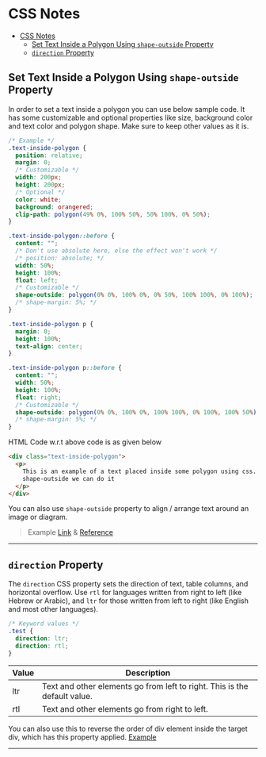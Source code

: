 # CSS Notes

- [CSS Notes](#css-notes)
  - [Set Text Inside a Polygon Using `shape-outside` Property](#set-text-inside-a-polygon-using-shape-outside-property)
  - [`direction` Property](#direction-property)

## Set Text Inside a Polygon Using `shape-outside` Property

In order to set a text inside a polygon you can use below sample code. It has some customizable and optional properties like size, background color and text color and polygon shape. Make sure to keep other values as it is.

```css
/* Example */
.text-inside-polygon {
  position: relative;
  margin: 0;
  /* Customizable */
  width: 200px;
  height: 200px;
  /* Optional */
  color: white;
  background: orangered;
  clip-path: polygon(49% 0%, 100% 50%, 50% 100%, 0% 50%);
}

.text-inside-polygon::before {
  content: "";
  /* Don't use absolute here, else the effect won't work */
  /* position: absolute; */
  width: 50%;
  height: 100%;
  float: left;
  /* Customizable */
  shape-outside: polygon(0% 0%, 100% 0%, 0% 50%, 100% 100%, 0% 100%);
  /* shape-margin: 5%; */
}

.text-inside-polygon p {
  margin: 0;
  height: 100%;
  text-align: center;
}

.text-inside-polygon p::before {
  content: "";
  width: 50%;
  height: 100%;
  float: right;
  /* Customizable */
  shape-outside: polygon(0% 0%, 100% 0%, 100% 100%, 0% 100%, 100% 50%);
  /* shape-margin: 5%; */
}
```

HTML Code w.r.t above code is as given below

```html
<div class="text-inside-polygon">
  <p>
    This is an example of a text placed inside some polygon using css. Using
    shape-outside we can do it
  </p>
</div>
```

You can also use `shape-outside` property to align / arrange text around an image or diagram.

> Example [Link](text-inside-polygon/) & [Reference](https://developer.mozilla.org/en-US/docs/Web/CSS/shape-outside)

---

## `direction` Property

The `direction` CSS property sets the direction of text, table columns, and horizontal overflow. Use `rtl` for languages written from right to left (like Hebrew or Arabic), and `ltr` for those written from left to right (like English and most other languages).

```css
/* Keyword values */
.test {
  direction: ltr;
  direction: rtl;
}
```

| Value | Description                                                               |
| ----- | ------------------------------------------------------------------------- |
| ltr   | Text and other elements go from left to right. This is the default value. |
| rtl   | Text and other elements go from right to left.                            |

You can also use this to reverse the order of div element inside the target div, which has this property applied. [Example](https://developer.mozilla.org/en-US/docs/Web/CSS/direction)

---
